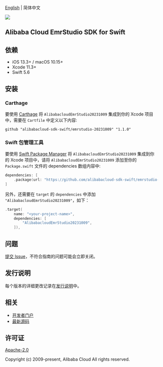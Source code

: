 [English](README.md) | 简体中文

![](https://aliyunsdk-pages.alicdn.com/icons/AlibabaCloud.svg)

## Alibaba Cloud EmrStudio SDK for Swift

## 依赖

- iOS 13.3+ / macOS 10.15+
- Xcode 11.3+
- Swift 5.6

## 安装

### Carthage

要使用 [Carthage](https://github.com/Carthage/Carthage) 将 `AlibabacloudEmrStudio20231009` 集成到你的 Xcode 项目中，需要在 `Cartfile` 中定义以下内容:

```ogdl
github "alibabacloud-sdk-swift/emrstudio-20231009" "1.1.0"
```

### Swift 包管理工具

要使用 [Swift Package Manager](https://swift.org/package-manager/) 将 `AlibabacloudEmrStudio20231009` 集成到你的 Xcode 项目中，请将 `AlibabacloudEmrStudio20231009` 添加至你的 `Package.swift` 文件的 dependencies 数组内容中:

```swift
dependencies: [
    .package(url: "https://github.com/alibabacloud-sdk-swift/emrstudio-20231009.git", from: "1.1.0")
]
```

另外，还需要在 `target` 的 `dependencies` 中添加 `"AlibabacloudEmrStudio20231009"`，如下：

```swift
.target(
    name: "<your-project-name>",
    dependencies: [
        "AlibabacloudEmrStudio20231009",
    ]),
```

## 问题

[提交 Issue](https://github.com/alibabacloud-sdk-swift/emrstudio-20231009/issues/new)，不符合指南的问题可能会立即关闭。

## 发行说明

每个版本的详细更改记录在[发行说明](./ChangeLog.txt)中。

## 相关

* [开发者门户](https://next.api.aliyun.com/home)
* [最新源码](https://github.com/alibabacloud-sdk-swift/emrstudio-20231009)

## 许可证

[Apache-2.0](http://www.apache.org/licenses/LICENSE-2.0)

Copyright (c) 2009-present, Alibaba Cloud All rights reserved.
